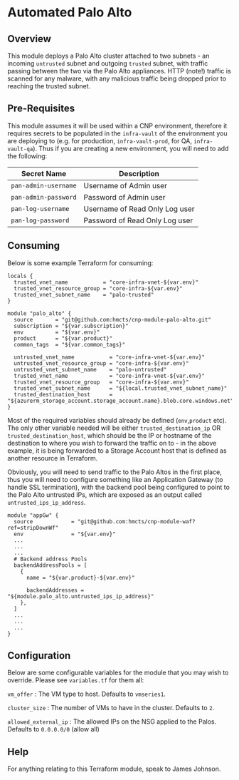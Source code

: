 # Automated Palo Alto

## Overview

This module deploys a Palo Alto cluster attached to two subnets - an incoming `untrusted` subnet and outgoing `trusted` subnet, with traffic passing between the two via the Palo Alto appliances. HTTP (note!) traffic is scanned for any malware, with any malicious traffic being dropped prior to reaching the trusted subnet.

## Pre-Requisites

This module assumes it will be used within a CNP environment, therefore it requires secrets to be populated in the `infra-vault` of the environment you are deploying to (e.g. for production, `infra-vault-prod`, for QA, `infra-vault-qa`). Thus if you are creating a new environment, you will need to add the following:

| Secret Name | Description |
| --- | --- |
| `pan-admin-username` | Username of Admin user |
| `pan-admin-password` | Password of Admin user |
| `pan-log-username` | Username of Read Only Log user |
| `pan-log-password` | Password of Read Only Log user |

## Consuming

Below is some example Terraform for consuming:

```
locals {
  trusted_vnet_name           = "core-infra-vnet-${var.env}"
  trusted_vnet_resource_group = "core-infra-${var.env}"
  trusted_vnet_subnet_name    = "palo-trusted"
}

module "palo_alto" {
  source       = "git@github.com:hmcts/cnp-module-palo-alto.git"
  subscription = "${var.subscription}"
  env          = "${var.env}"
  product      = "${var.product}"
  common_tags  = "${var.common_tags}"

  untrusted_vnet_name           = "core-infra-vnet-${var.env}"
  untrusted_vnet_resource_group = "core-infra-${var.env}"
  untrusted_vnet_subnet_name    = "palo-untrusted"
  trusted_vnet_name             = "core-infra-vnet-${var.env}"
  trusted_vnet_resource_group   = "core-infra-${var.env}"
  trusted_vnet_subnet_name      = "${local.trusted_vnet_subnet_name}"
  trusted_destination_host      = "${azurerm_storage_account.storage_account.name}.blob.core.windows.net"
}
```

Most of the required variables should already be defined (`env`,`product` etc). The only other variable needed will be either `trusted_destination_ip` OR `trusted_destination_host`, which should be the IP or hostname of the destination to where you wish to forward the traffic on to - in the above example, it is being forwarded to a Storage Account host that is defined as another resource in Terraform.

Obviously, you will need to send traffic to the Palo Altos in the first place, thus you will need to configure something like an Application Gateway (to handle SSL termination), with the backend pool being configured to point to the Palo Alto untrusted IPs, which are exposed as an output called `untrusted_ips_ip_address`. 
```
module "appGw" {
  source            = "git@github.com:hmcts/cnp-module-waf?ref=stripDownWf"
  env               = "${var.env}"
  ...
  ...
  ...
  # Backend address Pools
  backendAddressPools = [
    {
      name = "${var.product}-${var.env}"

      backendAddresses = "${module.palo_alto.untrusted_ips_ip_address}"
    },
  ]
  ...
  ...
  ...
}  
  ```

## Configuration

Below are some configurable variables for the module that you may wish to override. Please see `variables.tf` for them all:

`vm_offer` : The VM type to host. Defaults to `vmseries1`.

`cluster_size` : The number of VMs to have in the cluster. Defaults to `2`.

`allowed_external_ip` : The allowed IPs on the NSG applied to the Palos. Defaults to `0.0.0.0/0` (allow all)

## Help

For anything relating to this Terraform module, speak to James Johnson.
